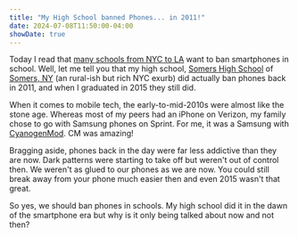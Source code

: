 ```yaml
---
title: "My High School banned Phones... in 2011!"
date: 2024-07-08T11:50:00-04:00
showDate: true
---
```


Today I read that
[many schools from NYC to LA](https://www.newsweek.com/schools-are-banning-phones-heres-how-parents-can-help-kids-adjust-opinion-1921552)
want to ban smartphones in school. Well, let me tell you that my high school,
[Somers High School](https://shs.somersschools.org/) of
[Somers, NY](https://www.somersny.com/) (an rural-ish but rich NYC exurb)
did actually ban phones back in 2011, and when I graduated in 2015 they still
did.

When it comes to mobile tech, the early-to-mid-2010s were almost like the stone
age. Whereas most of my peers had an iPhone on Verizon, my family chose to go
with Samsung phones on Sprint. For me, it was a Samsung with
[CyanogenMod](https://en.wikipedia.org/wiki/CyanogenMod). CM was amazing!

Bragging aside, phones back in the day were far less addictive than they are
now. Dark patterns were starting to take off but weren't out of control then.
We weren't as glued to our phones as we are now. You could still break away
from your phone much easier then and even 2015 wasn't that great.

So yes, we should ban phones in schools. My high school did it in the dawn of
the smartphone era but why is it only being talked about now and not then?
